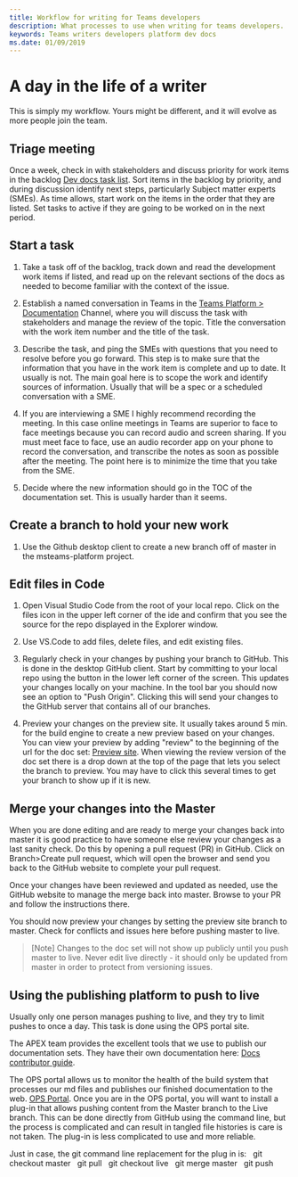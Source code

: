 ```yaml
---
title: Workflow for writing for Teams developers
description: What processes to use when writing for teams developers. 
keywords: Teams writers developers platform dev docs
ms.date: 01/09/2019
---
```

# A day in the life of a writer

This is simply my workflow. Yours might be different, and it will evolve as more people join the team.

## Triage meeting

Once a week, check in with stakeholders and discuss priority for work items in the backlog 
[Dev docs task list](https://domoreexp.visualstudio.com/MSTeams/_backlogs/backlog/Partners%20-%20Dev%20Support/Requirements). Sort items in the backlog by priority, and during discussion identify next steps, particularly Subject matter experts (SMEs). As time allows, start work on the items in the order that they are listed. Set tasks to active if they are going to be worked on in the next period.

## Start a task

1. Take a task off of the backlog, track down and read the development work items if listed, and read up on the relevant sections of the docs as needed to become familiar with the context of the issue.

2. Establish a named conversation in Teams in the [Teams Platform > Documentation](https://teams.microsoft.com/l/channel/19%3a76fedd54f6334ba1b6fb0345b4777ad3%40thread.skype/Documentation?groupId=32e3b156-66b2-4135-9aeb-73295a35a55b&tenantId=72f988bf-86f1-41af-91ab-2d7cd011db47) Channel, where you will discuss the task with stakeholders and manage the review of the topic.  Title the conversation with the work item number and the title of the task.

3. Describe the task, and ping the SMEs with questions that you need to resolve before you go forward. This step is to make sure that the information that you have in the work item is complete and up to date. It usually is not. The main goal here is to scope the work and identify sources of information. Usually that will be a spec or a scheduled conversation with a SME.

4. If you are interviewing a SME I highly recommend recording the meeting. In this case online meetings in Teams are superior to face to face meetings because you can record audio and screen sharing. If you must meet face to face, use an audio recorder app on your phone to record the conversation, and transcribe the notes as soon as possible after the meeting. The point here is to minimize the time that you take from the SME.

5. Decide where the new information should go in the TOC of the documentation set. This is usually harder than it seems.

## Create a branch to hold your new work

1. Use the Github desktop client to create a new branch off of master in the msteams-platform project.

## Edit files in Code

1. Open Visual Studio Code from the root of your local repo. Click on the files icon in the upper left corner of the ide and confirm that you see the source for the repo displayed in the Explorer window.

2. Use VS.Code to add files, delete files, and edit existing files.

3. Regularly check in your changes by pushing your branch to GitHub. This is done in the desktop GitHub client. Start by committing to your local repo using the button in the lower left corner of the screen. This updates your changes locally on your machine. In the tool bar you should now see an option to "Push Origin". Clicking this will send your changes to the GitHub server that contains all of our branches.

4. Preview your changes on the preview site. It usually takes around 5 min. for the build engine to create a new preview based on your changes. You can view your preview by adding "review" to the beginning of the url for the doc set: [Preview site](https://review.docs.microsoft.com/en-us/microsoftteams/platform/overview?branch=master). When viewing the review version of the doc set there is a drop down at the top of the page that lets you select the branch to preview. You may have to click this several times to get your branch to show up if it is new.

## Merge your changes into the Master

When you are done editing and are ready to merge your changes back into master it is good practice to have someone else review your changes as a last sanity check. Do this by opening a pull request (PR) in GitHub.  Click on Branch>Create pull request, which will open the browser and send you back to the GitHub website to complete your pull request.

Once your changes have been reviewed and updated as needed, use the GitHub website to manage the merge back into master. Browse to your PR and follow the instructions there.

You should now preview your changes by setting the preview site branch to master. Check for conflicts and issues here before pushing master to live.

>[Note]
>Changes to the doc set will not show up publicly until you push master to live.  Never edit live directly - it should only be updated from master in order to protect from versioning issues.

## Using the publishing platform to push to live

Usually only one person manages pushing to live, and they try to limit pushes to once a day. This task is done using the OPS portal site.

The APEX team provides the excellent tools that we use to publish our documentation sets. They have their own documentation here:
[Docs contributor guide](https://review.docs.microsoft.com/en-us/help/contribute/?branch=master).

The OPS portal allows us to monitor the health of the build system that processes our md files and publishes our finished documentation to the web.
[OPS Portal](https://ops.microsoft.com/#/login). Once you are in the OPS portal, you will want to install a plug-in that allows pushing content from the Master branch to the Live branch. This can be done directly from GitHub using the command line, but the process is complicated and can result in tangled file histories is care is not taken. The plug-in is less complicated to use and more reliable.

Just in case, the git command line replacement for the plug in is:
  git checkout master
  git pull
  git checkout live
  git merge master
  git push